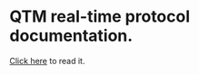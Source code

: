 # QTM real-time protocol documentation.

[Click here](http://qualisys.github.io/rt-protocol/) to read it.
